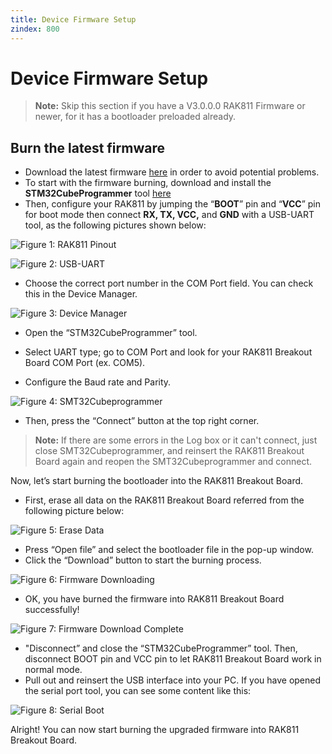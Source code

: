 ```yaml
---
title: Device Firmware Setup
zindex: 800
---
```


# Device Firmware Setup

>**Note:** Skip this section if you have a V3.0.0.0 RAK811 Firmware or newer, for it has a bootloader preloaded already. 

## Burn the latest firmware
* Download the latest firmware [here](https://downloads.rakwireless.com/en/LoRa/RAK811/Firmware/) in order to avoid potential problems.
* To start with the firmware burning, download and install the **STM32CubeProgrammer** tool [here](https://www.st.com/content/st_com/en/products/development-tools/software-development-tools/stm32-software-development-tools/stm32-programmers/stm32cubeprog.html#overview)
* Then, configure your RAK811 by jumping the “**BOOT**” pin and “**VCC**” pin for boot mode then connect **RX, TX, VCC,** and **GND** with a USB-UART tool, as the following pictures shown below:

![Figure 1: RAK811 Pinout](images/rak811pin.jpg)
 
![Figure 2: USB-UART](images/usbtouart.jpg)

* Choose the correct port number in the COM Port field. You can check this in the Device Manager. 

![Figure 3: Device Manager](images/devicemanager.jpg)

* Open the “STM32CubeProgrammer” tool.

*  Select UART type; go to COM Port and look for your RAK811 Breakout Board COM Port (ex. COM5).

*  Configure the Baud rate and Parity.

![Figure 4: SMT32Cubeprogrammer](images/smt.png)

* Then, press the “Connect” button at the top right corner.
>**Note:** If there are some errors in the Log box or it can't connect, just close SMT32Cubeprogrammer, and reinsert the RAK811 Breakout Board again and reopen the SMT32Cubeprogrammer and connect.

Now, let’s start burning the bootloader into the RAK811 Breakout Board.

* First, erase all data on the RAK811 Breakout Board referred from the following picture below:

![Figure 5: Erase Data](images/erasedata.jpg)

* Press “Open file” and select the bootloader file in the pop-up window.
* Click the “Download” button to start the burning process.

![Figure 6: Firmware Downloading](images/downloadfirmware.jpg)

* OK, you have burned the firmware into RAK811 Breakout Board successfully!

![Figure 7: Firmware Download Complete](images/downloadcomplete.jpg)

* "Disconnect” and close the “STM32CubeProgrammer” tool. Then, disconnect BOOT pin and VCC pin to let RAK811 Breakout Board work in normal mode.
* Pull out and reinsert the USB interface into your PC.
If you have opened the serial port tool, you can see some content like this:

![Figure 8: Serial Boot](images/serialbootmode.jpg)

Alright! You can now start burning the upgraded firmware into RAK811 Breakout Board.
